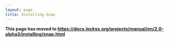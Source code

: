 ```yaml
---
layout: page
title: Installing Snap
---
```


**This page has moved to <https://docs.lockss.org/projects/manual/en/2.0-alpha3/installing/snap.html>**
